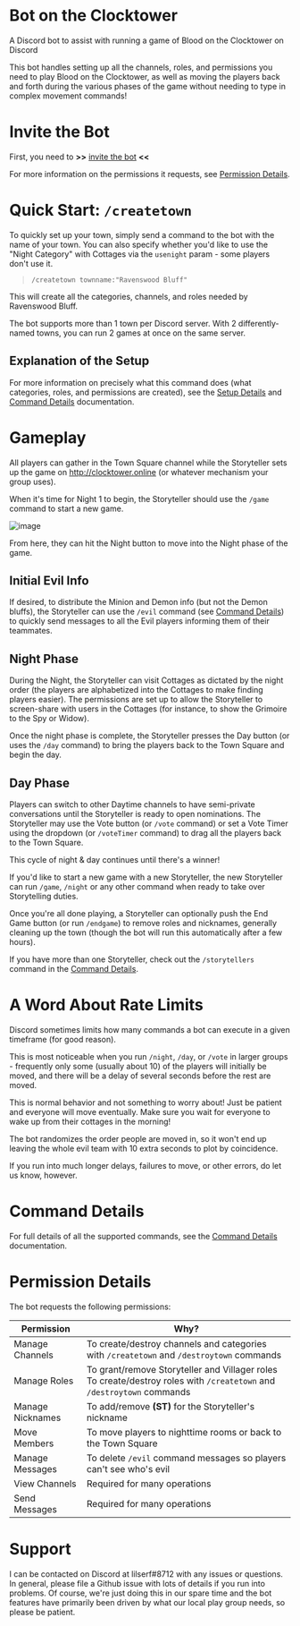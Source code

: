 # Bot on the Clocktower

A Discord bot to assist with running a game of Blood on the Clocktower on Discord

This bot handles setting up all the channels, roles, and permissions you need to play Blood on the Clocktower, as well as moving the players back and forth during the various phases of the game without needing to type in complex movement commands!

# Invite the Bot

First, you need to **\>\>** [invite the bot](https://discord.com/api/oauth2/authorize?client_id=795055055509651456&permissions=419441680&scope=bot) **\<\<**

For more information on the permissions it requests, see [Permission Details](#permission-details).

# Quick Start: `/createtown`

To quickly set up your town, simply send a command to the bot with the name of your town.
You can also specify whether you'd like to use the "Night Category" with Cottages via the `usenight` param - some players don't use it.

> `/createtown townname:"Ravenswood Bluff"`

This will create all the categories, channels, and roles needed by Ravenswood Bluff.

The bot supports more than 1 town per Discord server. With 2 differently-named towns, you can run 2 games at once on the same server.

## Explanation of the Setup

For more information on precisely what this command does (what categories, roles, and permissions are created), see the [Setup Details](SETUP.md) and [Command Details](COMMANDS.md) documentation.

# Gameplay

All players can gather in the Town Square channel while the Storyteller sets up the game on http://clocktower.online (or whatever mechanism your group uses).

When it's time for Night 1 to begin, the Storyteller should use the `/game` command to start a new game.

![image](https://user-images.githubusercontent.com/151635/162874601-a94936c7-de43-4c0b-ad08-6089f67f6dc3.png)

From here, they can hit the Night button to move into the Night phase of the game.

## Initial Evil Info
If desired, to distribute the Minion and Demon info (but not the Demon bluffs), the Storyteller can use the `/evil` command (see [Command Details](COMMANDS.md)) to quickly send messages to all the Evil players informing them of their teammates.

## Night Phase
During the Night, the Storyteller can visit Cottages as dictated by the night order (the players are alphabetized into the Cottages to make finding players easier). The permissions are set up to allow the Storyteller to screen-share with users in the Cottages (for instance, to show the Grimoire to the Spy or Widow).

Once the night phase is complete, the Storyteller presses the Day button (or uses the `/day` command) to bring the players back to the Town Square and begin the day.

## Day Phase
Players can switch to other Daytime channels to have semi-private conversations until the Storyteller is ready to open nominations. The Storyteller may use the Vote button (or `/vote` command) or set a Vote Timer using the dropdown (or `/voteTimer` command) to drag all the players back to the Town Square.

This cycle of night & day continues until there's a winner!

If you'd like to start a new game with a new Storyteller, the new Storyteller can run `/game`, `/night` or any other command when ready to take over Storytelling duties.

Once you're all done playing, a Storyteller can optionally push the End Game button (or run `/endgame`) to remove roles and nicknames, generally cleaning up the town (though the bot will run this automatically after a few hours).

If you have more than one Storyteller, check out the `/storytellers` command in the [Command Details](COMMANDS.md).

# A Word About Rate Limits

Discord sometimes limits how many commands a bot can execute in a given timeframe (for good reason).

This is most noticeable when you run `/night`, `/day`, or `/vote` in larger groups - frequently only some (usually about 10) of the players will initially be moved, and there will be a delay of several seconds before the rest are moved.

This is normal behavior and not something to worry about! Just be patient and everyone will move eventually. Make sure you wait for everyone to wake up from their cottages in the morning!

The bot randomizes the order people are moved in, so it won't end up leaving the whole evil team with 10 extra seconds to plot by coincidence.

If you run into much longer delays, failures to move, or other errors, do let us know, however.

# Command Details

For full details of all the supported commands, see the [Command Details](COMMANDS.md) documentation.

# Permission Details

The bot requests the following permissions:

| Permission | Why? |
| ---------- | ---- |
| Manage Channels | To create/destroy channels and categories with `/createtown` and `/destroytown` commands |
| Manage Roles | To grant/remove Storyteller and Villager roles<br/>To create/destroy roles with `/createtown` and `/destroytown` commands |
| Manage Nicknames | To add/remove **(ST)** for the Storyteller's nickname |
| Move Members | To move players to nighttime rooms or back to the Town Square |
| Manage Messages | To delete `/evil` command messages so players can't see who's evil |
| View Channels | Required for many operations |
| Send Messages | Required for many operations |

# Support

I can be contacted on Discord at lilserf#8712 with any issues or questions.
In general, please file a Github issue with lots of details if you run into problems.
Of course, we're just doing this in our spare time and the bot features have primarily been driven by what our local play group needs, so please be patient.
